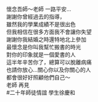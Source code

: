 <!--懷念吾師--!>

懷念吾師～老師 一路平安…<br>
謝謝你曾經過去的指導，<br>
雖然我的學業成績不是很出色<br>
但我相信在很多方面我不會讓你失望<br>
謝謝你我結婚之時還特地北上參加<br>
最懷念是你叫我幫忙搬書的時光<br>
對你的印象就是一個愛書的人<br>
這半年辛苦你了，總算可以脫離病痛<br>
也請你放心...關心你以及你關心的人<br>
都會很好好照顧他們自己～<br>
老師 再見<br>
#二十年師徒情誼 學生徐慶和
